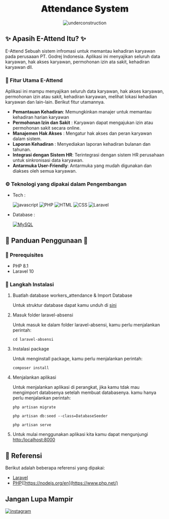 <div align="center">
    

<h1 style="font-weight:900" align="center">Attendance System</h1>

![underconstruction][underconstruction]
<br />

</div>

## ✨ Apasih E-Attend Itu? ✨

E-Attend Sebuah sistem infromasi untuk memantau kehadiran karyawan pada perusaaan PT. Godrej Indonesia. Aplikasi ini menyajikan seluruh data karyawan, hak akses karyawan, permohonan izin ata sakit, kehadiran karyawan dll. 

### 🚀 Fitur Utama E-Attend

Aplikasi ini mampu menyajikan seluruh data karyawan, hak akses karyawan, permohonan izin atau sakit, kehadiran karyawan, melihat lokasi kehadian karyawan dan lain-lain. Berikut fitur utamannya.

-   **Pemantauan Kehadiran**: Memungkinkan manajer untuk memantau kehadiran harian karyawan
-   **Permohonan Izin dan Sakit** : Karyawan dapat mengajukan izin atau permohonan sakit secara online.
-   **Manajemen Hak Akses** : Mengatur hak akses dan peran karyawan dalam sistem.
-   **Laporan Kehadiran** : Menyediakan laporan kehadiran bulanan dan tahunan.
-   **Integrasi dengan Sistem HR**: Terintegrasi dengan sistem HR perusahaan untuk sinkronisasi data karyawan.
-   **Antarmuka User-Friendly**: Antarmuka yang mudah digunakan dan diakses oleh semua karyawan.

### ⚙️ Teknologi yang dipakai dalam Pengembangan

-   Tech :

    ![javascript][javascript]
    ![PHP][PHP]
    ![HTML][HTML]
    ![CSS][CSS]
    ![Laravel][Laravel]
    
-   Database :

    [![MySQL][MySQL]][MySQL-url]
    
## 📙 Panduan Penggunaan 📙

### 📝 Prerequisites

-   PHP 8.1
-   Laravel 10

### 👣 Langkah Instalasi

1.  Buatlah database workers_attendance & Import Database

    Untuk struktur database dapat kamu unduh di [sini](workers_attendance.sql)


2.  Masuk folder laravel-absensi

    Untuk masuk ke dalam folder laravel-absensi, kamu perlu menjalankan perintah:

    ```
    cd laravel-absensi
    ```

3.  Instalasi package

    Untuk menginstall package, kamu perlu menjalankan perintah:

    ```
    composer install
    ```

4. Menjalankan aplikasi

    Untuk menjalankan aplikasi di perangkat, jika kamu tdak mau mengimport databsenya setelah membuat databasenya. kamu hanya perlu menjalankan perintah:

    ```
    php artisan migrate
    ```
    ```
    php artisan db:seed --class=DatabaseSeeder
    ```
    ```
    php artisan serve
    ```
5. Untuk mulai menggunakan aplikasi kita kamu dapat mengunjungi [http:/localhost:8000](http:/localhost:8000)

## 📙 Referensi

Berikut adalah beberapa referensi yang dipakai:

-   [Laravel](https://laravel.com/docs/)
-   [PHP]([https://nodejs.org/en](https://www.php.net/)


## Jangan Lupa Mampir

[![instagram][instagram]](https://www.instagram.com/sultan_amirulmukminin/)


<!-- MARKDOWN LINKS & IMAGES -->
[MySQL-url]: https://www.mysql.com/
[MySQL]: https://img.shields.io/badge/MySQL-00000F?style=for-the-badge&logo=mysql&logoColor=white
[javascript]: https://img.shields.io/badge/JavaScript-F7DF1E?style=for-the-badge&logo=javascript&logoColor=black
[instagram]: https://img.shields.io/badge/Instagram-E4405F?style=for-the-badge&logo=instagram&logoColor=white
[underconstruction]: https://img.shields.io/badge/Status-FinalStableRelease-FFFF00?style=for-the-badge&logoColor=FFFF00
[website]: https://img.shields.io/badge/Live_Demo-000000?style=for-the-badge&logo=About.me&logoColor=white
[PHP]: https://img.shields.io/badge/PHP-777BB4?style=for-the-badge&logo=php&logoColor=white
[JavaScript]: https://img.shields.io/badge/JavaScript-F7DF1E?style=for-the-badge&logo=javascript&logoColor=black
[HTML]: https://img.shields.io/badge/HTML5-E34F26?style=for-the-badge&logo=html5&logoColor=white
[CSS]: https://img.shields.io/badge/CSS3-1572B6?style=for-the-badge&logo=css3&logoColor=white
[Laravel]: https://img.shields.io/badge/Laravel-FF2D20?style=for-the-badge&logo=laravel&logoColor=white
